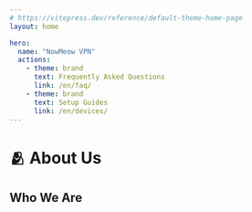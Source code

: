 ```yaml
---
# https://vitepress.dev/reference/default-theme-home-page
layout: home

hero:
  name: "NowMeow VPN"
  actions:
    - theme: brand
      text: Frequently Asked Questions
      link: /en/faq/
    - theme: brand
      text: Setup Guides
      link: /en/devices/
---
```


# 🫂 About Us
## Who We Are


